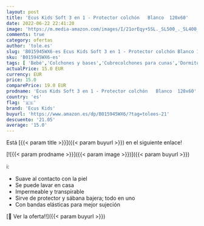 ```yaml
---
layout: post
title: 'Ecus Kids Soft 3 en 1 - Protector colchón   Blanco  120x60'
date: 2022-06-22 22:41:20
image: 'https://m.media-amazon.com/images/I/21orEqy+5SL._SL500_._SL400_.jpg'
comments: true
category: ofertas
author: 'tole.es'
slug: 'B015945WX6-es Ecus Kids Soft 3 en 1 - Protector colchón Blanco 120x60'
sku: 'B015945WX6-es'
tags: [ 'Bebé','Colchones y bases','Cubrecolchones para cunas','Dormitorio','Hogar y cocina','Muebles de dormitorio','Muebles de hogar','Ropa de cama','Ropa de cama para cunas','ecus','ecus kids','kids','🇪🇸', ]
actualPrice: 15.0 EUR
currency: EUR
price: 15.0
comparePrice: 19.0 EUR
prodname: 'Ecus Kids Soft 3 en 1 - Protector colchón   Blanco  120x60'
country: 'es'
flag: '🇪🇸'
brand: 'Ecus Kids'
buyurl: 'https://www.amazon.es/dp/B015945WX6/?tag=tolees-21'
descuento: '21.05'
average: '15.0'
---
```


Está [{{< param title >}}]({{< param buyurl >}}) en el siguiente enlace!

[![{{< param prodname >}}]({{< param image >}})]({{< param buyurl >}})

ℹ️:

- Suave al contacto con la piel
- Se puede lavar en casa
- Impermeable y transpirable
- Sirve de protector y sábana bajera; todo en uno
- Con bandas elásticas para mejor sujeción

[🛒 Ver la oferta!!]({{< param buyurl >}})

